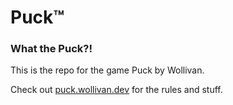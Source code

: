 # Puck™

### What the Puck?!

This is the repo for the game Puck by Wollivan.

Check out [puck.wollivan.dev](https://puck.wollivan.dev) for the rules and stuff.
